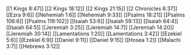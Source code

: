[[1 Kings 8:47]]
[[2 Kings 18:12]]
[[2 Kings 21:15]]
[[2 Chronicles 6:37]]
[[Ezra 9:6]]
[[Nehemiah 1:6]]
[[Nehemiah 9:33]]
[[Psalms 18:21]]
[[Psalms 106:6]]
[[Psalms 119:102]]
[[Isaiah 53:6]]
[[Isaiah 59:13]]
[[Isaiah 64:4]]
[[Isaiah 64:5]]
[[Jeremiah 3:25]]
[[Jeremiah 14:7]]
[[Jeremiah 14:20]]
[[Jeremiah 30:14]]
[[Lamentations 1:20]]
[[Lamentations 3:42]]
[[Ezekiel 5:6]]
[[Ezekiel 6:9]]
[[Daniel 9:11]]
[[Daniel 9:15]]
[[Hosea 1:2]]
[[Malachi 3:7]]
[[Hebrews 3:12]]
